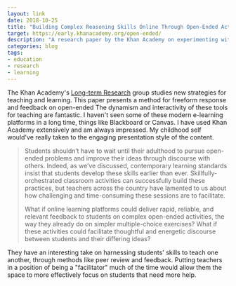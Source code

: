 ```yaml
---
layout: link
date: 2018-10-25
title: "Building Complex Reasoning Skills Online Through Open-Ended Activities"
target: https://early.khanacademy.org/open-ended/
description: "A research paper by the Khan Academy on experimenting with open-ended learning systems for reasoning and rich feedback."
categories: blog
tags:
- education
- research
- learning
---
```


The Khan Academy's [Long-term Research](https://www.khanacademy.org/research) group studies new strategies for teaching and learning. This paper presents a method for freeform response and feedback on open-ended  The dynamism and interactivity of these tools for teaching are fantastic. I haven't seen some of these modern e-learning platforms in a long time, things like Blackboard or Canvas. I have used Khan Academy extensively and am always impressed. My childhood self would've really taken to the engaging presentation style of the content.

> Students shouldn’t have to wait until their adulthood to pursue open-ended problems and improve their ideas through discourse with others. Indeed, as we’ve discussed, contemporary learning standards insist that students develop these skills earlier than ever. Skillfully-orchestrated classroom  activities can successfully build these practices, but teachers across the country have lamented to us about how challenging and time-consuming these sessions are to facilitate.
> 
> What if online learning platforms could deliver rapid, reliable, and relevant feedback to students on complex open-ended activities, the way they already do on simpler multiple-choice exercises? What if these activities could facilitate thoughtful and energetic discourse between students and their differing ideas?

They have an interesting take on harnessing students' skills to teach one another, through methods like peer review and feedback. Putting teachers in a position of being a "facilitator" much of the time would allow them the space to more effectively focus on students that need more help.